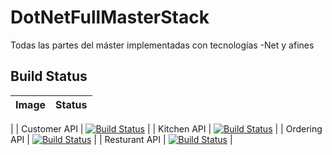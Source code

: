 # DotNetFullMasterStack
Todas las partes del máster implementadas con tecnologías -Net y afines

##  Build Status
| Image | Status |
| ------------- | ------------- |
|
| Customer API | [![Build Status](https://dev.azure.com/fjvelaaylon/DotNetFullMasterStack/_apis/build/status/customer-api?branchName=master)](https://dev.azure.com/fjvelaaylon/DotNetFullMasterStack/_build/latest?definitionId=20&branchName=master) |
| Kitchen API | [![Build Status](https://dev.azure.com/fjvelaaylon/DotNetFullMasterStack/_apis/build/status/kitchen-api?branchName=master)](https://dev.azure.com/fjvelaaylon/DotNetFullMasterStack/_build/latest?definitionId=23&branchName=master) |
| Ordering API | [![Build Status](https://dev.azure.com/fjvelaaylon/DotNetFullMasterStack/_apis/build/status/restaurant-api?branchName=master)](https://dev.azure.com/fjvelaaylon/DotNetFullMasterStack/_build/latest?definitionId=25&branchName=master) |
| Resturant API | [![Build Status](https://dev.azure.com/fjvelaaylon/DotNetFullMasterStack/_apis/build/status/restaurant-api?branchName=master)](https://dev.azure.com/fjvelaaylon/DotNetFullMasterStack/_build/latest?definitionId=25&branchName=master) |